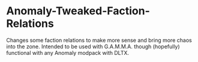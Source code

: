 # Anomaly-Tweaked-Faction-Relations
 Changes some faction relations to make more sense and bring more chaos into the zone. Intended to be used with G.A.M.M.A. though (hopefully) functional with any Anomaly modpack with DLTX.
